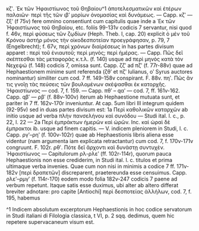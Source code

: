 κζʹ. ᾽Εκ τῶν Ἡφαιστίωνος τοῦ Θηβαίου^1 ἀποτελεσματικῶν καὶ ἐτέρων παλαιῶν· περὶ τῆς τῶν ιβʹ μορίων ὀνομασίας καὶ δυνάμεως. — Capp. κζʹ — ζξʹ (f 75v) fere omnino consentiunt cum capitulis quae inde a ᾽Εκ τῶν Ἡφαιστίωνος τοῦ Θηβαίου, etc. foliis 99-131v codicis 7 servantur, nisi quod f. 46v, περὶ φύσεως τῶν ζῳδίων (Heph. Theb. I, cap. 20) explicit ὁ μέν τοῦ Κρόνου ἀστήρ μόνος τὴν οἰκοδεσποτείαν προεγράφησαν, p. 79, 7 (Engelbrecht); f. 67v, περὶ χρόνων διαίρέσεως in has partes divisum apparet : περὶ τοῦ ἐνιαυτοῦ; περὶ μηνὸς; περὶ ἡμέρας. — Capp. Πῶς δεῖ σκέπτεσθαι τὰς μεταφορὰς κ.τ.λ. (f. 140) usque ad περὶ μηνὸς κατὰ τὸν Νεχεψώ (f. 148) codicis 7, omissa sunt. Capp. ζζʹ ad πζʹ (f. 77r-88v) quae ad Hephaestionem minime sunt referenda (ζθʹ et πζʹ Iulianus, οʹ Syrus auctores nominantur) similiter cum cod. 7 ff. 149-158v conspirant. F. 88v. πηʹ. Πῶς ἂν τις γνοῖῃ τὰς πεύσεις τῶν βουλομένων σκέψασθαι ἐκ κατορχῆς. ᾽Ηφαιστίωνος — cod. 7, f. 159. — Capp. πθʹ – qαʹ — cod. 7, ff. 161v-162. Capp. qβʹ — ρβʹ (f. 88v-100v) iterum ab Hephaestione mutuata sunt, et pariter in 7 ff. 162v-170r inveniuntur. At cap. 5um libri III integrum quidem (92-95v) sed in duas partes divisum est: 1a Περὶ καθολικῶν καταρχῶν ab initio usque ad verba πλὴν πανσελήνου καὶ συνόδου — Studi ital. l. c., p. 22, l. 22 — 2a Περὶ ἐμπράκτων ἡμερῶν καὶ ὡρῶν. Inc. καὶ ὡραὶ δὲ ἐμπρακτοι ib. usque ad finem capitis. — V. indicem pleniorem in Studi, l. c. Capp. ργʹ–ρηʹ (f. 100v-102r) quae ab Hephaestionis libris aliena esse videntur (nam argumenta iam explicata retractantur) cum cod. 7, f. 170v-171v congruunt. F. 102r. ρθʹ. Πότε δεῖ ἄρχοντι καὶ δυνάστῃ συντυχὲν. ᾽Ηφαιστίωνος — Capitulorum ρλ-ρλεʹ (ff. 102r-114r), quorum pauca Hephaestionis non esse crediderim, in Studi ital. l. c. titulos et prima ultimaque verba invenies. Quae cum non nisi in minimis a codice 7 ff. 171v-182v [περὶ δραπετῶν] discreparent, praetereunda esse censuimus. Capp. ρλεʹ–ρμγʹ (f. 114r-170) eodem modo folia 182v-247 codicis 7 paene ad verbum repetunt. Itaque satis esse duximus, ubi alter ab altero differat breviter adnotare: pro capite [Antiochi] περὶ δεσποτείας ἀλλήλων, cod. 7, f. 195, habemus

^1 Indicem absolutum excerptorum Hephaestionis in hoc codice servatorum in Studi italiani di Filologia classica, t VI, p. 2 sqq. dedimus, quem hic repetere supervacaneum visum est.